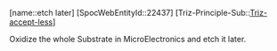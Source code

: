 ﻿---
type: TrizExample
aliases:
- etch later
license: CC BY-SA 4.0
copyright: https://github.com/SpocWeb
IsDeleted: false
IsReadOnly: false
Confidential: public
tags: 
- Triz/Principle/Example
---
[name::etch later]
[SpocWebEntityId::22437]
[Triz-Principle-Sub::[Triz-accept-less](tech/Triz/Sub/Triz-accept-less.md)]

Oxidize the whole Substrate in MicroElectronics and etch it later.